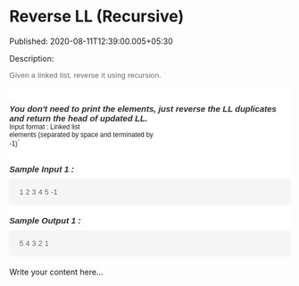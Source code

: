 # Reverse LL (Recursive)

Published: 2020-08-11T12:39:00.005+05:30

Description: 
      <p><span face="" style="background-color: white; color: #626262;
      font-family: muli, sans-serif; font-size: 13px; letter-spacing: 0.3px;">Given a linked
      list, reverse it using recursion.</span></p><div _ngcontent-vjf-c236=""
      class="description" style="background-color: white; font-family: muli, sans-serif; margin:
      0px; padding: 30px 0px 0px;"><h5
      id="you-don-39-t-need-to-print-the-elements-just-reverse-the-ll-duplicates-and-return-the-head-of-updated-ll"
      style="color: #2d2d2d; font-size: 15px; margin: 0px; padding: 0px;">You don't need to print
      the elements, just reverse the LL duplicates and return the head of updated
      LL.</h5><p style="margin: 0px; padding: 0px;"><code style="font-family: muli,
      sans-serif; margin: 0px; padding: 0px;">Input format : Linked list elements (separated by
      space and terminated by -1)</code>`</p></div><div _ngcontent-vjf-c236=""
      class="description" style="background-color: white; font-family: muli, sans-serif; margin:
      0px; padding: 30px 0px 0px;"><h5 style="color: #2d2d2d; font-size: 15px; margin: 0px;
      padding: 0px;">Sample Input 1 :</h5><pre style="background-color: whitesmoke;
      border-radius: 4px; box-shadow: rgba(0, 0, 0, 0.06) 0px 0px 4px 0px; font-family: muli,
      sans-serif; font-weight: 600; margin-bottom: 20px; margin-top: 10px; max-width: 866px;
      overflow-x: hidden; padding: 15px 18px; white-space: pre-wrap;"><code style="color:
      #626262; font-family: muli, sans-serif; font-size: 13px; font-weight: 400; letter-spacing:
      0.23px; margin: 0px; padding: 0px;">1 2 3 4 5 -1
      </code></pre><h5 style="color: #2d2d2d; font-size: 15px; margin: 0px; padding:
      0px;">Sample Output 1 :</h5><pre style="background-color: whitesmoke;
      border-radius: 4px; box-shadow: rgba(0, 0, 0, 0.06) 0px 0px 4px 0px; font-family: muli,
      sans-serif; font-weight: 600; margin-bottom: 20px; margin-top: 10px; max-width: 866px;
      overflow-x: hidden; padding: 15px 18px; white-space: pre-wrap;"><code style="color:
      #626262; font-family: muli, sans-serif; font-size: 13px; font-weight: 400; letter-spacing:
      0.23px; margin: 0px; padding: 0px;">5 4 3 2 1</code></pre></div>
      <script
      src="https://gist.github.com/Svastikkka/b325d823506d6a9634f8ba45cc660231.js"></script>

Write your content here...